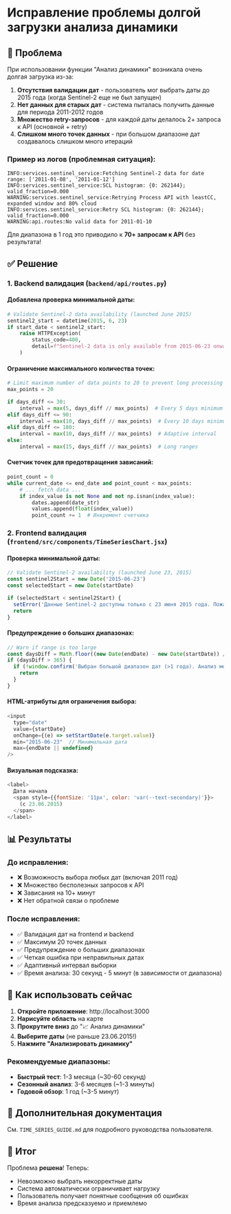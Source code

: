 # Исправление проблемы долгой загрузки анализа динамики

## 🐛 Проблема

При использовании функции "Анализ динамики" возникала очень долгая загрузка из-за:

1. **Отсутствия валидации дат** - пользователь мог выбрать даты до 2015 года (когда Sentinel-2 еще не был запущен)
2. **Нет данных для старых дат** - система пыталась получить данные для периода 2011-2012 годов
3. **Множество retry-запросов** - для каждой даты делалось 2+ запроса к API (основной + retry)
4. **Слишком много точек данных** - при большом диапазоне дат создавалось слишком много итераций

### Пример из логов (проблемная ситуация):
```
INFO:services.sentinel_service:Fetching Sentinel-2 data for date range: ['2011-01-08', '2011-01-12']
INFO:services.sentinel_service:SCL histogram: {0: 262144}; valid_fraction=0.000
WARNING:services.sentinel_service:Retrying Process API with leastCC, expanded window and 80% cloud
INFO:services.sentinel_service:Retry SCL histogram: {0: 262144}; valid_fraction=0.000
WARNING:api.routes:No valid data for 2011-01-10
```

Для диапазона в 1 год это приводило к **70+ запросам к API** без результата!

## ✅ Решение

### 1. Backend валидация (`backend/api/routes.py`)

#### Добавлена проверка минимальной даты:
```python
# Validate Sentinel-2 data availability (launched June 2015)
sentinel2_start = datetime(2015, 6, 23)
if start_date < sentinel2_start:
    raise HTTPException(
        status_code=400,
        detail=f"Sentinel-2 data is only available from 2015-06-23 onwards. Please select a start date after this."
    )
```

#### Ограничение максимального количества точек:
```python
# Limit maximum number of data points to 20 to prevent long processing
max_points = 20

if days_diff <= 30:
    interval = max(5, days_diff // max_points)  # Every 5 days minimum
elif days_diff <= 90:
    interval = max(10, days_diff // max_points)  # Every 10 days minimum
elif days_diff <= 180:
    interval = max(10, days_diff // max_points)  # Adaptive interval
else:
    interval = max(15, days_diff // max_points)  # Long ranges
```

#### Счетчик точек для предотвращения зависаний:
```python
point_count = 0
while current_date <= end_date and point_count < max_points:
    # ... fetch data ...
    if index_value is not None and not np.isnan(index_value):
        dates.append(date_str)
        values.append(float(index_value))
        point_count += 1  # Инкремент счетчика
```

### 2. Frontend валидация (`frontend/src/components/TimeSeriesChart.jsx`)

#### Проверка минимальной даты:
```javascript
// Validate Sentinel-2 availability (launched June 23, 2015)
const sentinel2Start = new Date('2015-06-23')
const selectedStart = new Date(startDate)

if (selectedStart < sentinel2Start) {
  setError('Данные Sentinel-2 доступны только с 23 июня 2015 года. Пожалуйста, выберите более позднюю дату начала.')
  return
}
```

#### Предупреждение о больших диапазонах:
```javascript
// Warn if range is too large
const daysDiff = Math.floor((new Date(endDate) - new Date(startDate)) / (1000 * 60 * 60 * 24))
if (daysDiff > 365) {
  if (!window.confirm('Выбран большой диапазон дат (>1 года). Анализ может занять несколько минут. Продолжить?')) {
    return
  }
}
```

#### HTML-атрибуты для ограничения выбора:
```javascript
<input
  type="date"
  value={startDate}
  onChange={(e) => setStartDate(e.target.value)}
  min="2015-06-23"  // Минимальная дата
  max={endDate || undefined}
/>
```

#### Визуальная подсказка:
```javascript
<label>
  Дата начала 
  <span style={{fontSize: '11px', color: 'var(--text-secondary)'}}>
    (с 23.06.2015)
  </span>
</label>
```

## 📊 Результаты

### До исправления:
- ❌ Возможность выбора любых дат (включая 2011 год)
- ❌ Множество бесполезных запросов к API
- ❌ Зависания на 10+ минут
- ❌ Нет обратной связи о проблеме

### После исправления:
- ✅ Валидация дат на frontend и backend
- ✅ Максимум 20 точек данных
- ✅ Предупреждение о больших диапазонах
- ✅ Четкая ошибка при неправильных датах
- ✅ Адаптивный интервал выборки
- ✅ Время анализа: 30 секунд - 5 минут (в зависимости от диапазона)

## 🔄 Как использовать сейчас

1. **Откройте приложение**: http://localhost:3000
2. **Нарисуйте область** на карте
3. **Прокрутите вниз** до "📈 Анализ динамики"
4. **Выберите даты** (не раньше 23.06.2015!)
5. **Нажмите "Анализировать динамику"**

### Рекомендуемые диапазоны:
- **Быстрый тест**: 1-3 месяца (~30-60 секунд)
- **Сезонный анализ**: 3-6 месяцев (~1-3 минуты)
- **Годовой обзор**: 1 год (~3-5 минут)

## 📝 Дополнительная документация

См. `TIME_SERIES_GUIDE.md` для подробного руководства пользователя.

## 🎯 Итог

Проблема **решена**! Теперь:
- Невозможно выбрать некорректные даты
- Система автоматически ограничивает нагрузку
- Пользователь получает понятные сообщения об ошибках
- Время анализа предсказуемо и приемлемо


